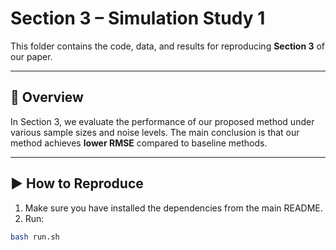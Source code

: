
# Section 3 – Simulation Study 1

This folder contains the code, data, and results for reproducing **Section 3** of our paper.

---

## 📄 Overview
In Section 3, we evaluate the performance of our proposed method under various sample sizes and noise levels.
The main conclusion is that our method achieves **lower RMSE** compared to baseline methods.

---

## ▶️ How to Reproduce
1. Make sure you have installed the dependencies from the main README.
2. Run:
```bash
bash run.sh
